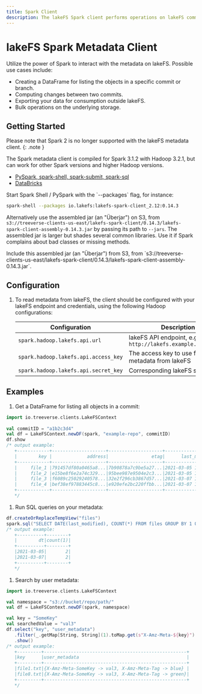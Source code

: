 ```yaml
---
title: Spark Client
description: The lakeFS Spark client performs operations on lakeFS committed metadata stored in the object store. 
---
```



# lakeFS Spark Metadata Client

Utilize the power of Spark to interact with the metadata on lakeFS. Possible use cases include:

* Creating a DataFrame for listing the objects in a specific commit or branch.
* Computing changes between two commits.
* Exporting your data for consumption outside lakeFS.
* Bulk operations on the underlying storage.

## Getting Started

Please note that Spark 2 is no longer supported with the lakeFS metadata client.
{: .note }

The Spark metadata client is compiled for Spark 3.1.2 with Hadoop 3.2.1, but
can work for other Spark versions and higher Hadoop versions.

<div class="tabs">
  <ul>
    <li><a href="#spark-shell">PySpark, spark-shell, spark-submit, spark-sql</a></li>
	<li><a href="#databricks">DataBricks</a></li>
  </ul>
  <div markdown="1" id="spark-shell">
Start Spark Shell / PySpark with the `--packages` flag, for instance:

```bash
spark-shell --packages io.lakefs:lakefs-spark-client_2.12:0.14.3
```

Alternatively use the assembled jar (an "Überjar") on S3, from
`s3://treeverse-clients-us-east/lakefs-spark-client/0.14.3/lakefs-spark-client-assembly-0.14.3.jar`
by passing its path to `--jars`.
The assembled jar is larger but shades several common libraries.  Use it if Spark
complains about bad classes or missing methods.
</div>
<div markdown="1" id="databricks">
Include this assembled jar (an "Überjar") from S3, from
`s3://treeverse-clients-us-east/lakefs-spark-client/0.14.3/lakefs-spark-client-assembly-0.14.3.jar`.
</div>
</div>

## Configuration

1. To read metadata from lakeFS, the client should be configured with your lakeFS endpoint and credentials, using the following Hadoop configurations:

   | Configuration                        | Description                                                  |
   |--------------------------------------|--------------------------------------------------------------|
   | `spark.hadoop.lakefs.api.url`        | lakeFS API endpoint, e.g: `http://lakefs.example.com/api/v1` |
   | `spark.hadoop.lakefs.api.access_key` | The access key to use for fetching metadata from lakeFS      |
   | `spark.hadoop.lakefs.api.secret_key` | Corresponding lakeFS secret key                              |

## Examples

1. Get a DataFrame for listing all objects in a commit:

```scala
import io.treeverse.clients.LakeFSContext
   
val commitID = "a1b2c3d4"
val df = LakeFSContext.newDF(spark, "example-repo", commitID)
df.show
/* output example:
   +------------+--------------------+--------------------+-------------------+----+
   |        key |             address|                etag|      last_modified|size|
   +------------+--------------------+--------------------+-------------------+----+
   |     file_1 |791457df80a0465a8...|7b90878a7c9be5a27...|2021-03-05 11:23:30|  36|
   |     file_2 |e15be8f6e2a74c329...|95bee987e9504e2c3...|2021-03-05 11:45:25|  36|
   |     file_3 |f6089c25029240578...|32e2f296cb3867d57...|2021-03-07 13:43:19|  36|
   |     file_4 |bef38ef97883445c8...|e920efe2bc220ffbb...|2021-03-07 13:43:11|  13|
   +------------+--------------------+--------------------+-------------------+----+
   */
```

1. Run SQL queries on your metadata:

```scala
df.createOrReplaceTempView("files")
spark.sql("SELECT DATE(last_modified), COUNT(*) FROM files GROUP BY 1 ORDER BY 1")
/* output example:
   +----------+--------+
   |        dt|count(1)|
   +----------+--------+
   |2021-03-05|       2|
   |2021-03-07|       2|
   +----------+--------+
   */
```

1. Search by user metadata:

```scala
import io.treeverse.clients.LakeFSContext

val namespace = "s3://bucket/repo/path/"
val df = LakeFSContext.newDF(spark, namespace)

val key = "SomeKey"
val searchedValue = "val3"
df.select("key", "user_metadata")
   .filter(_.getMap[String, String](1).toMap.get(s"X-Amz-Meta-${key}").getOrElse("") == searchedValue)
   .show()
/* output example:
   +---------+-----------------------------------------------------+
   |key      |user_metadata                                        |
   +---------+-----------------------------------------------------+
   |file1.txt|{X-Amz-Meta-SomeKey -> val3, X-Amz-Meta-Tag -> blue} |
   |file8.txt|{X-Amz-Meta-SomeKey -> val3, X-Amz-Meta-Tag -> green}|
   +---------+-----------------------------------------------------+
   */
```
